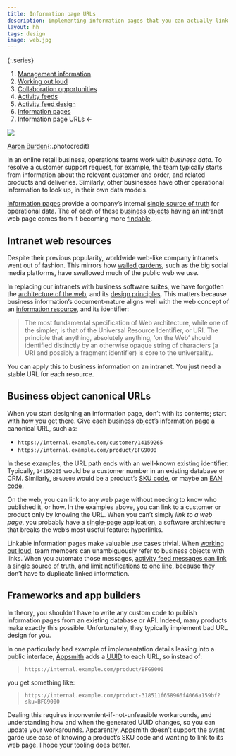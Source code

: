 ```yaml
---
title: Information page URLs
description: implementing information pages that you can actually link to
layout: hh
tags: design
image: web.jpg
---
```


{:.series}
1. [Management information](management-information)
2. [Working out loud](work-out-loud)
3. [Collaboration opportunities](collaboration-opportunities)
4. [Activity feeds](activity-feed)
5. [Activity feed design](activity-feed-design)
6. [Information pages](information-pages)
7. Information page URLs ←

![](web.jpg)

[Aaron Burden](https://unsplash.com/photos/9TgJxZMd0hc){:.photocredit}

In an online retail business, operations teams work with _business data_.
To resolve a customer support request, for example,
the team typically starts from information about the relevant customer and order,
and related products and deliveries.
Similarly, other businesses have other operational information to look up,
in their own data models.

[Information pages](information-pages) provide a company’s internal 
[single source of truth](https://en.wikipedia.org/wiki/Single_source_of_truth)
for operational data.
The of each of these [business objects](product-backlog-naming#objects)
having an intranet web page comes from it becoming more
[findable](https://en.wikipedia.org/wiki/Findability).

## Intranet web resources

Despite their previous popularity, worldwide web-like company intranets went out of fashion.
This mirrors how [walled gardens](https://en.wikipedia.org/wiki/Closed_platform),
such as the big social media platforms, have swallowed much of the public web we use.

In replacing our intranets with business software suites, we have forgotten the
[architecture of the web](https://www.w3.org/DesignIssues/Architecture.html),
and its [design principles](https://www.w3.org/DesignIssues/Principles.html).
This matters because business information’s document-nature aligns well with the web concept of an
[information resource](https://www.w3.org/DesignIssues/Model.html),
and its identifier:

> The most fundamental specification of Web architecture, while one of the simpler,
> is that of the Universal Resource Identifier, or URI.
> The principle that anything, absolutely anything,
> ‘on the Web’ should identified distinctly by an otherwise opaque string of characters
> (a URI and possibly a fragment identifier) is core to the universality.

You can apply this to business information on an intranet.
You just need a stable URL for each resource.

## Business object canonical URLs

When you start designing an information page, don’t with its contents;
start with how you get there.
Give each business object’s information page a canonical URL, such as:

* `https://internal.example.com/customer/14159265`
* `https://internal.example.com/product/BFG9000`

In these examples, the URL path ends with an well-known existing identifier.
Typically, `14159265` would be a customer number in an existing database or CRM.
Similarly, `BFG9000` would be a product’s
[SKU code](https://en.wikipedia.org/wiki/Stock_keeping_unit), or maybe an 
[EAN code](https://en.wikipedia.org/wiki/International_Article_Number).

On the web, you can link to any web page without needing to know who published it, or how.
In the examples above, you can link to a customer or product only by knowing the URL.
When you can’t simply _link to a web page_, you probably have a
[single-page application](https://en.wikipedia.org/wiki/Single-page_application),
a software architecture that breaks the web’s most useful feature: hyperlinks.

Linkable information pages make valuable use cases trivial.
When [working out loud](work-out-loud),
team members can unambiguously refer to business objects with links.
When you automate those messages,
[activity feed messages can link a single source of truth](activity-feed-design#link),
and [limit notifications to one line](activity-feed-design#line),
because they don’t have to duplicate linked information.

## Frameworks and app builders

In theory, you shouldn’t have to write any custom code to publish information pages from an existing database or API.
Indeed, many products make exactly this possible.
Unfortunately, they typically implement bad URL design for you.

In one particularly bad example of implementation details leaking into a public interface,
[Appsmith](https://www.appsmith.com) adds a 
[UUID](https://en.wikipedia.org/wiki/Universally_unique_identifier) to each URL, so instead of:

> `https://internal.example.com/product/BFG9000`

you get something like:

> `https://internal.example.com/product-318511f658966f4066a159bf?sku=BFG9000`

Dealing this requires inconvenient-if-not-unfeasible workarounds,
and understanding how and when the generated UUID changes, so you can update your workarounds.
Apparently, Appsmith doesn’t support the avant garde use case of knowing a product’s SKU code and wanting to link to its web page.
I hope your tooling does better.
